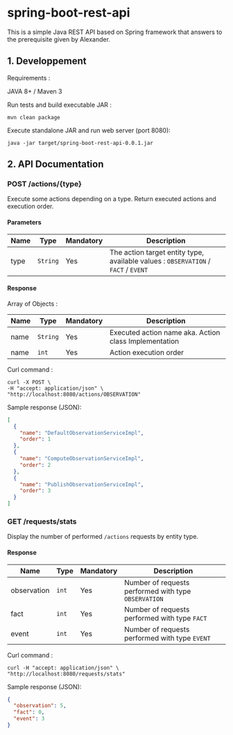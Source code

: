 # spring-boot-rest-api

This is a simple Java REST API based on Spring framework that answers to the prerequisite given by Alexander.

## 1. Developpement

Requirements :

JAVA 8+ / Maven 3

Run tests and build executable JAR :

    mvn clean package

Execute standalone JAR and run web server (port 8080):

    java -jar target/spring-boot-rest-api-0.0.1.jar

## 2. API Documentation

### POST /actions/{type}

Execute some actions depending on a type.
Return executed actions and execution order.

#### Parameters

| Name | Type | Mandatory | Description
|---|---|---|---|
| type  | `String` | Yes | The action target entity type, available values : `OBSERVATION` / `FACT` / `EVENT`

#### Response

Array of Objects :

| Name | Type | Mandatory | Description
|---|---|---|---|
| name | `String` | Yes | Executed action name aka. Action class Implementation
| name | `int` | Yes | Action execution order


Curl command :
```shell
curl -X POST \
-H "accept: application/json" \
"http://localhost:8080/actions/OBSERVATION"
```

Sample response (JSON):
```JSON
[
  {
    "name": "DefaultObservationServiceImpl",
    "order": 1
  },
  {
    "name": "ComputeObservationServiceImpl",
    "order": 2
  },
  {
    "name": "PublishObservationServiceImpl",
    "order": 3
  }
]
```


### GET /requests/stats

Display the number of performed `/actions` requests by entity type.

#### Response

| Name | Type | Mandatory | Description
|---|---|---|---|
| observation | `int` | Yes | Number of requests performed with type `OBSERVATION`
| fact | `int` | Yes | Number of requests performed with type `FACT`
| event | `int` | Yes | Number of requests performed with type `EVENT`

Curl command :

```shell
curl -H "accept: application/json" \
"http://localhost:8080/requests/stats"
```

Sample response (JSON):
```JSON
{
  "observation": 5,
  "fact": 0,
  "event": 3
}
```